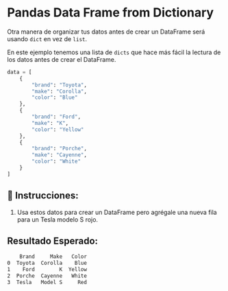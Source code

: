 # Pandas Data Frame from Dictionary

Otra manera de organizar tus datos antes de crear un DataFrame será usando `dict` en vez de `list`.

En este ejemplo tenemos una lista de `dicts` que hace más fácil la lectura de los datos antes de crear el DataFrame.


```python
data = [
    { 
        "brand": "Toyota", 
        "make": "Corolla",
        "color": "Blue"
    },
    {
        "brand": "Ford", 
        "make": "K",
        "color": "Yellow"
    },
    {
        "brand": "Porche", 
        "make": "Cayenne",
        "color": "White"
    }
]
```

## 📝 Instrucciones: 

1. Usa estos datos para crear un DataFrame pero agrégale una nueva fila para un Tesla modelo S rojo. 

## Resultado Esperado:

```bash
    Brand     Make   Color
0  Toyota  Corolla    Blue
1    Ford        K  Yellow
2  Porche  Cayenne   White
3  Tesla   Model S     Red
```